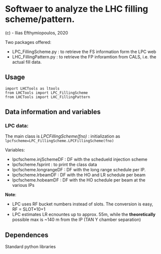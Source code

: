 # Softwaer to analyze the LHC filling scheme/pattern.

(c) - Ilias Efthymiopoulos, 2020

Two packages offered: 
- LPC_FillingScheme.py  : to retrieve the FS information form the LPC web
- LHC_FillingPattern.py : to retrieve the FP inforamtion from CALS, i.e. the actual fill data.

## Usage

```
import LHCTools as ltools
from LHCTools import LPC_FillingScheme
from LHCTools import LHC_FillingPattern

```

## Data information and variables

### LPC data:

The main class is *LPCFillingScheme(fno)*  : initialization as ``` lpcfscheme=LPC_FillingScheme.LPCFillingScheme(fno)```

Variables:
- lpcfscheme.injSchemeDF    : DF with the schedueld injection scheme 
- lpcfscheme.fsprint        : to print the class data
- lpcfscheme.longrangeDF    : DF with the long range schedule per IP.
- lpcfscheme.lrbeamDF       : DF with the HO and LR schedule per beam
- lpcfscheme.hobeamDF       : DF with the HO schedule per beam at the various IPs

**Note**:
- LPC uses RF bucket numbers instead of slots. The conversion is easy, RF = SLOT*10+1 
- LPC estimates LR ecnountes up to approx. 55m, while the **theoretically** possible max is ~140 m from the IP (TAN Y chamber separation)

## Dependences

Standard python libraries